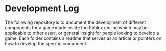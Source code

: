 <h1> Development Log </h1>

The following repository is to document the development of different components for a game made inside the Roblox engine which may be applicable to other users, or general insight for people looking to develop a game. Each folder contains a readme that serves as an article or pointers on how to develop the specific component.
